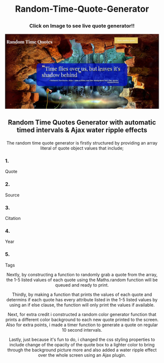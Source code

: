 
 <h1><b><p align="center">Random-Time-Quote-Generator</p></b></h1>


 <h3><b><p align="center">Click on Image to see live quote generator!!</p></b></h3>
<a target="_blank" href=https://randomtimequotegenerator.sarahshelley.x10host.com/><img src="https://github.com/sargef/Random-Time-Quote-Generator/blob/master/images/randomquote.JPG"></a>

<h2><b><p align="center">Random Time Quotes Generator with automatic timed intervals & Ajax water ripple effects</p></b></h2>
<p align="center">
The random time quote generator is firstly structured by providing an array literal of quote object values that include;
</p>
<p align="center">
<h3><b>1.</b></h3> Quote
<h3><b>2.</b></h3> Source
<h3><b>3.</b></h3> Citation
<h3><b>4.</b></h3> Year
<h3><b>5.</b></h3> Tags
</p>
<p align="center">
Nextly, by constructing a function to randomly grab a quote from the array, the 1-5 listed values of each quote using the Maths.random function will be queued and ready to print.</p>
<p align="center">
Thirdly, by making a function that prints the values of each quote and determins if each quote has every attribute listed in the 1-5 listed values by using an if else clause, the function will only print the values if available.</p>
<p align="center">
Next, for extra credit i constructed a random color generator function that prints a different color background to each new quote printed to the screen. Also for extra points, i made a timer function to generate a quote on regular 10 second intervals.</p>
<p align="center">
Lastly, just because it's fun to do, i changed the css styling properties to include change of the opacity of the quote box to a lighter color to bring through the background picture more and also added a water ripple effect over the whole screen using an Ajax plugin.
</p>
